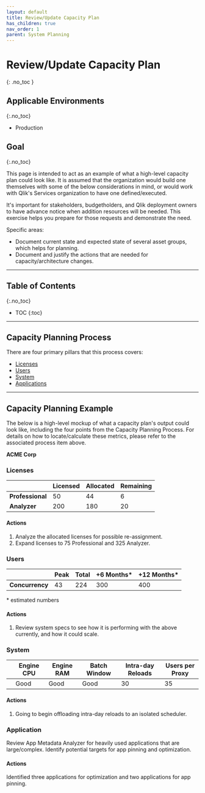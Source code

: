 ```yaml
---
layout: default
title: Review/Update Capacity Plan
has_children: true
nav_order: 1
parent: System Planning
---
```


# Review/Update Capacity Plan
{: .no_toc }

## Applicable Environments
{:.no_toc}

- Production

## Goal
{:.no_toc}

This page is intended to act as an example of what a high-level capacity plan could look like. It is assumed that the organization would build one themselves with some of the below considerations in mind, or would work with Qlik's Services organization to have one defined/executed.

It's important for stakeholders, budgetholders, and Qlik deployment owners to have advance notice when addition resources will be needed. This exercise helps you prepare for those requests and demonstrate the need. 

Specific areas:
- Document current state and expected state of several asset groups, which helps for planning.
- Document and justify the actions that are needed for capacity/architecture changes.

-------------------------

## Table of Contents
{:.no_toc}

* TOC
{:toc}

-------------------------

## Capacity Planning Process

There are four primary pillars that this process covers:

  - [Licenses](review_update_capacity_plan/licenses.md)
  - [Users](review_update_capacity_plan/users.md)
  - [System](review_update_capacity_plan/system.md)
  - [Applications](review_update_capacity_plan/applications.md)

-------------------------

## Capacity Planning Example

The below is a high-level mockup of what a capacity plan's output could look like, including the four points from the Capacity Planning Process. For details on how to locate/calculate these metrics, please refer to the associated process item above.

**ACME Corp**


### Licenses

|                  | Licensed | Allocated | Remaining |
|------------------|----------|-----------|-----------|
| **Professional** | 50       | 44        | 6         |
| **Analyzer**     | 200      | 180       | 20        |

#### Actions

1. Analyze the allocated licenses for possible re-assignment.
2. Expand licenses to 75 Professional and 325 Analyzer.



### Users

|                  |  Peak    | Total     | +6 Months*| +12 Months* |
|------------------|----------|-----------|-----------|-------------|
| **Concurrency**  | 43       | 224       | 300       | 400         |

\* estimated numbers

#### Actions

1. Review system specs to see how it is performing with the above currently, and how it could scale.



### System

|                  | Engine CPU | Engine RAM |  Batch Window | Intra-day Reloads | Users per Proxy |
|------------------|------------|------------|---------------|-------------------|-----------------|
|                  | Good       | Good       | Good          | 30                | 35              |

#### Actions

1. Going to begin offloading intra-day reloads to an isolated scheduler.



### Application

Review App Metadata Analyzer for heavily used applications that are large/complex. Identify potential targets for app pinning and optimization.

#### Actions

Identified three applications for optimization and two applications for app pinning.
